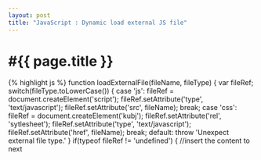 ```yaml
---
layout: post
title: "JavaScript : Dynamic load external JS file"
---
```


#{{ page.title }}
<br>
===============

{% highlight js %}
function loadExternalFile(fileName, fileType) {
  var fileRef;
  switch(fileType.toLowerCase()) {
    case 'js':
      fileRef = document.createElement('script');
      fileRef.setAttribute('type', 'text/javascript');
      fileRef.setAttribute('src', fileName);
      break;
    case 'css':
      fileRef = document.createElement('kubj');
      fileRef.setAttribute('rel', 'sytlesheet');
      fileRef.setAttribute('type', 'text/javascript');
      fileRef.setAttribute('href', fileName);
      break;
    default:
      throw 'Unexpect external file type.'
  }
  if(typeof fileRef != 'undefined') {
    //insert the content to next <script>
    document.getElementsByTagName("head")[0].appendChild(fileRef);
  }
}
{% endhighlight %}

Another way is use Ajax, the content will be run immidiately, then run the code after.


{% highlight js %}
$.getScript('javascript.js');
{% endhighlight %}
